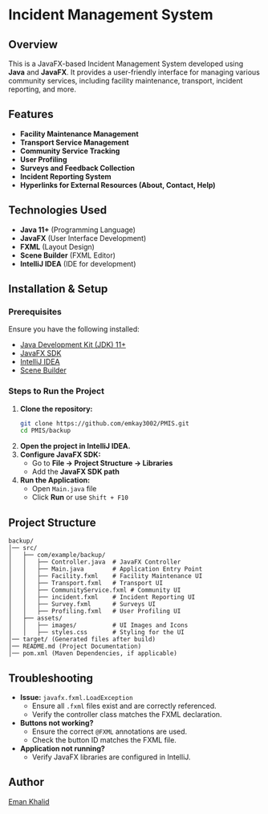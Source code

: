 # Incident Management System

## Overview
This is a JavaFX-based Incident Management System developed using **Java** and **JavaFX**. It provides a user-friendly interface for managing various community services, including facility maintenance, transport, incident reporting, and more.

## Features
- **Facility Maintenance Management**
- **Transport Service Management**
- **Community Service Tracking**
- **User Profiling**
- **Surveys and Feedback Collection**
- **Incident Reporting System**
- **Hyperlinks for External Resources (About, Contact, Help)**

## Technologies Used
- **Java 11+** (Programming Language)
- **JavaFX** (User Interface Development)
- **FXML** (Layout Design)
- **Scene Builder** (FXML Editor)
- **IntelliJ IDEA** (IDE for development)

## Installation & Setup
### Prerequisites
Ensure you have the following installed:
- [Java Development Kit (JDK) 11+](https://www.oracle.com/java/technologies/javase-jdk11-downloads.html)
- [JavaFX SDK](https://gluonhq.com/products/javafx/)
- [IntelliJ IDEA](https://www.jetbrains.com/idea/)
- [Scene Builder](https://gluonhq.com/products/scene-builder/)

### Steps to Run the Project
1. **Clone the repository:**
   ```sh
   git clone https://github.com/emkay3002/PMIS.git
   cd PMIS/backup
   ```
2. **Open the project in IntelliJ IDEA.**
3. **Configure JavaFX SDK:**
   - Go to **File → Project Structure → Libraries**
   - Add the **JavaFX SDK path**
4. **Run the Application:**
   - Open `Main.java` file
   - Click **Run** or use `Shift + F10`

## Project Structure
```
backup/
│── src/
│   ├── com/example/backup/
│   │   ├── Controller.java  # JavaFX Controller
│   │   ├── Main.java        # Application Entry Point
│   │   ├── Facility.fxml    # Facility Maintenance UI
│   │   ├── Transport.fxml   # Transport UI
│   │   ├── CommunityService.fxml # Community UI
│   │   ├── incident.fxml    # Incident Reporting UI
│   │   ├── Survey.fxml      # Surveys UI
│   │   ├── Profiling.fxml   # User Profiling UI
│   ├── assets/
│   │   ├── images/          # UI Images and Icons
│   │   ├── styles.css       # Styling for the UI
│── target/ (Generated files after build)
│── README.md (Project Documentation)
│── pom.xml (Maven Dependencies, if applicable)
```

## Troubleshooting
- **Issue:** `javafx.fxml.LoadException`
  - Ensure all `.fxml` files exist and are correctly referenced.
  - Verify the controller class matches the FXML declaration.
- **Buttons not working?**
  - Ensure the correct `@FXML` annotations are used.
  - Check the button ID matches the FXML file.
- **Application not running?**
  - Verify JavaFX libraries are configured in IntelliJ.


## Author
[Eman Khalid](https://www.linkedin.com/in/eman-khalid-b5b3a4216/)

